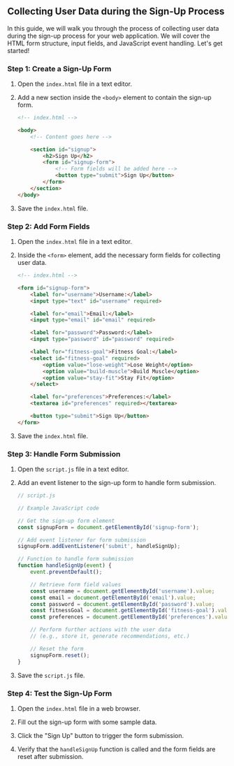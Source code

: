 ## Collecting User Data during the Sign-Up Process

In this guide, we will walk you through the process of collecting user data during the sign-up process for your web application. We will cover the HTML form structure, input fields, and JavaScript event handling. Let's get started!

### Step 1: Create a Sign-Up Form

1. Open the `index.html` file in a text editor.

2. Add a new section inside the `<body>` element to contain the sign-up form.

   ```html
   <!-- index.html -->

   <body>
       <!-- Content goes here -->

       <section id="signup">
           <h2>Sign Up</h2>
           <form id="signup-form">
               <!-- Form fields will be added here -->
               <button type="submit">Sign Up</button>
           </form>
       </section>
   </body>
   ```

3. Save the `index.html` file.

### Step 2: Add Form Fields

1. Open the `index.html` file in a text editor.

2. Inside the `<form>` element, add the necessary form fields for collecting user data.

   ```html
   <!-- index.html -->

   <form id="signup-form">
       <label for="username">Username:</label>
       <input type="text" id="username" required>

       <label for="email">Email:</label>
       <input type="email" id="email" required>

       <label for="password">Password:</label>
       <input type="password" id="password" required>

       <label for="fitness-goal">Fitness Goal:</label>
       <select id="fitness-goal" required>
           <option value="lose-weight">Lose Weight</option>
           <option value="build-muscle">Build Muscle</option>
           <option value="stay-fit">Stay Fit</option>
       </select>

       <label for="preferences">Preferences:</label>
       <textarea id="preferences" required></textarea>

       <button type="submit">Sign Up</button>
   </form>
   ```

3. Save the `index.html` file.

### Step 3: Handle Form Submission

1. Open the `script.js` file in a text editor.

2. Add an event listener to the sign-up form to handle form submission.

   ```javascript
   // script.js

   // Example JavaScript code

   // Get the sign-up form element
   const signupForm = document.getElementById('signup-form');

   // Add event listener for form submission
   signupForm.addEventListener('submit', handleSignUp);

   // Function to handle form submission
   function handleSignUp(event) {
       event.preventDefault();

       // Retrieve form field values
       const username = document.getElementById('username').value;
       const email = document.getElementById('email').value;
       const password = document.getElementById('password').value;
       const fitnessGoal = document.getElementById('fitness-goal').value;
       const preferences = document.getElementById('preferences').value;

       // Perform further actions with the user data
       // (e.g., store it, generate recommendations, etc.)

       // Reset the form
       signupForm.reset();
   }
   ```

3. Save the `script.js` file.

### Step 4: Test the Sign-Up Form

1. Open the `index.html` file in a web browser.

2. Fill out the sign-up form with some sample data.

3. Click the "Sign Up" button to trigger the form submission.

4. Verify that the `handleSignUp` function is called and the form fields are reset after submission.
